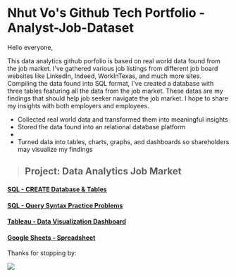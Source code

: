 # Nhut Vo's Github Tech Portfolio - Analyst-Job-Dataset  

Hello everyone,

This data analytics github porfolio is based on real world data found from the job market. I've gathered various job listings from different job board websites like LinkedIn, Indeed, WorkInTexas, and much more sites. Compiling the data found into SQL format, I've created a database with three tables featuring all the data from the job market. These datas are my findings that should help job seeker navigate the job market. I hope to share my insights with both employers and employees. 

* Collected real world data and transformed them into meaningful insights
* Stored the data found into an relational database platform
* 
* Turned data into tables, charts, graphs, and dashboards so shareholders may visualize my findings

>## **Project: Data Analytics Job Market**

#### [SQL - CREATE Database & Tables](https://github.com/vovo007/SQL-Analytics-Job-Market-Dataset/blob/main/Create_Database%26Table)

#### [SQL - Query Syntax Practice Problems](https://github.com/vovo007/SQL-Analytics-Job-Market-Dataset/blob/main/Query_Challenger)

#### [Tableau - Data Visualization Dashboard](https://public.tableau.com/app/profile/nhut.vo4927/viz/RealAnalytics_17510476448520/USAAnalyticsJobMarket)

#### [Google Sheets - Spreadsheet](https://docs.google.com/spreadsheets/d/1p8cdtake38t07ErRhz5fYOtItuZ23IgeSD8Sdozfn34/edit?gid=0#gid=0)

Thanks for stopping by:

![](images/tux.png)
